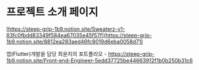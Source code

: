 
# 프로젝트 소개 페이지
[https://steep-grip-1b9.notion.site/Sweaterz-v1-83fc0fbdd83349f584ea67035e45f57f](https://steep-grip-1b9.notion.site/8812ea283aed46fc8019d6eba0058d71)


앱(Flutter)개발을 담당 최윤지의 포트폴리오 -
https://steep-grip-1b9.notion.site/Front-end-Engineer-5edd37725be44663912f1b0b250b31c6
